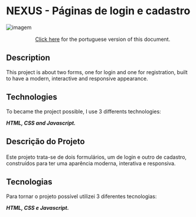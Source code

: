 # NEXUS - Páginas de login e cadastro
<img src="https://images2.imgbox.com/31/e3/lQrKRvwr_o.png" alt="imagem"/>

<p align="center"><img height='15' src='https://github.com/csmoore/country-flag-icons/blob/master/country-flags-4x3-png/br.png?raw=true'> <a href="#portuguese">Click here</a> for the portuguese version of this document.</P>

## Description
<p>This project is about two forms, one for login and one for registration, built to have a modern, interactive and responsive appearance.</p>


## Technologies

To became the project possible, I use 3 differents technologies:

***HTML, CSS and Javascript.***

## <p id="portuguese">Descrição do Projeto</p>
<p>Este projeto trata-se de dois formulários, um de login e outro de cadastro, construídos para ter uma aparência moderna, interativa e responsiva.</p>


## Tecnologias

Para tornar o projeto possível utilizei 3 diferentes tecnologias:

***HTML, CSS e Javascript.***

 

